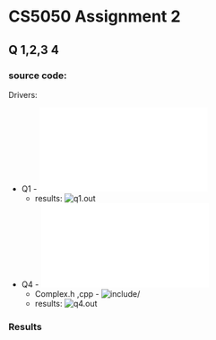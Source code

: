 # CS5050 Assignment 2

## Q 1,2,3 4

### source code:

Drivers:
* Q1 - ![src/q1.cpp](src/q1.cpp)
  * results: ![q1.out](q1.out)
* Q4 - ![src/q4.cpp](src/q4.cpp)
  * Complex.h ,cpp - ![include/](include/)
  * results: ![q4.out](q4.out)
  
### Results



